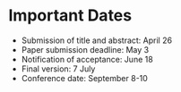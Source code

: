# Important Dates

- Submission of title and abstract: April 26
- Paper submission deadline: May 3
- Notification of acceptance: June 18
- Final version: 7 July
- Conference date: September 8-10
